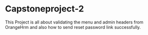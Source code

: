 # Capstoneproject-2
This Project is all about validating the menu and admin headers from OrangeHrm and also how to send reset password link successfully.

